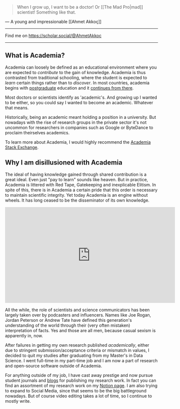 >When I grow up, I want to be a doctor! Or [[The Mad Pro|mad]] scientist! Something like that.

— A young and impressionable [[Ahmet Akkoç]]

------
Find me on  https://scholar.social/@AhmetAkkoc

-------
## What is Academia?

Academia can loosely be defined as an educational environment where you are expected to _contribute_ to the gain of knowledge. Academia is thus contrasted from traditional schooling, where the student is expected to _learn_ certain things rather than to _discover_. In most countries, academia begins with [postgraduate](https://en.wikipedia.org/wiki/Postgraduate_education) education and it [continues from there](https://en.wikipedia.org/wiki/List_of_academic_ranks).

Most doctors or scientists identify as 'academic's. And growing up I wanted to be either, so you could say I wanted to become an academic. Whatever that means.

Historically, being an academic meant holding a position in a university. But nowadays with the rise of research groups in the private sector it's not uncommon for researchers in companies such as Google or ByteDance to proclaim theirselves academics.

To learn more about Academia, I would highly recommend the [Academia Stack Exchange](https://academia.stackexchange.com/).
## Why I am disillusioned with Academia

The ideal of having knowledge gained through shared contribution is a great ideal. Even just "pay to learn" sounds like heaven. But in practice, Academia is littered with Red Tape, Gatekeeping and inexplicable Elitism. In spite of this, there is in Academia a certain pride that this order is necessary to maintain scientific integrity. Yet today Academia is an engine without wheels. It has long ceased to be the disseminator of its own knowledge. 

<iframe width="560" height="315" src="https://www.youtube-nocookie.com/embed/8F9gzQz1Pms?si=qAejsd8vv-DgR6vk" title="YouTube video player" frameborder="0" allow="accelerometer; autoplay; clipboard-write; encrypted-media; gyroscope; picture-in-picture; web-share" allowfullscreen></iframe>

All the while, the role of scientists and science communicators has been largely taken over by podcasters and influencers. Names like Joe Rogan, Jordan Peterson or Andrew Tate have defined this generation's understanding of the world through their (very often mistaken) interpretation of facts. Yes and those are all men, because casual sexism is apparently in, now.

After failures in getting my own research published _academically_, either due to stringent submission/acceptance criteria or mismatch in values, I decided to quit my studies after graduating from my Master's in Data Science. I went full-time in my part-time job and I am now a part of research and open-source software outside of Academia.

For anything outside of my job, I have cast away prestige and now pursue student journals and [blogs](https://medium.com/memex) for publishing my research work. In fact you can find an assortment of my research work on my [Notion page](https://www.notion.so/ahmet-akkoc/Publications-f21bbcbf0831438384ea77cd3cb74e6e). I am also trying to expand to Social Media, since that seems to be the big battleground nowadays. But of course video editing takes a lot of time, so I continue to mostly write.